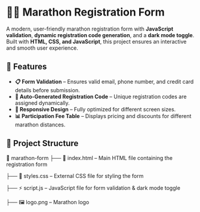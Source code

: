 
# 🏃‍♂️ Marathon Registration Form

A modern, user-friendly marathon registration form with **JavaScript validation**, **dynamic registration code generation**, and a **dark mode toggle**. Built with **HTML, CSS, and JavaScript**, this project ensures an interactive and smooth user experience.

## 🌟 Features
- **📋 Form Validation** – Ensures valid email, phone number, and credit card details before submission.
- **🔢 Auto-Generated Registration Code** – Unique registration codes are assigned dynamically.
- **🎨 Responsive Design** – Fully optimized for different screen sizes.
- **📊 Participation Fee Table** – Displays pricing and discounts for different marathon distances.


## 📂 Project Structure
📁 marathon-form
├── 📜 index.html – Main HTML file containing the registration form

├── 🎨 styles.css – External CSS file for styling the form

├── ⚡ script.js – JavaScript file for form validation & dark mode toggle

├── 🖼️ logo.png – Marathon logo
